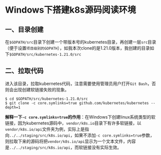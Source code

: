 # Windows下搭建k8s源码阅读环境
## 一、目录创建
在`$GOPATH/src`目录下创建一个带版本号的kubernetes目录，再创建一层`src`目录（便于设置`项目级别的GOPATH`），如我本次clone的是1.21.0版本，我创建的目录如下`$GOPATH/src/kubernetes-1.21.0/src`

## 二、拉取代码
进入该目录，拉取kubernetes代码，注意需要使用管理员用户打开`Git Bash`，否则会出现创建软链接失败的现象。
```shell
$ cd $GOPATH/src/kubernetes-1.21.0/src
$ git clone -c core.symlinks=true github.com/kubernetes/kubernetes --depth=1
```

**解释一下`-c core.symlinks=true`的作用**：在Windows下创建linux系统类型的软链接，因为kubernetes源码中，`vendor/k8s.io`目录下有许多软链接，以`vendor/k8s.io/api`文件夹为例，实际上是指向`../../staging/src/k8s.io/api`，如果不添加`-c core.symlinks=true`参数，则拉取下来的源码将把`vendor/k8s.io/api`显示为一个文本文件，内容是`../../staging/src/k8s.io/api`，而软链接没有实际生效。